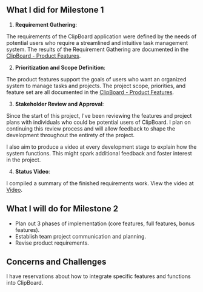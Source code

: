 ## What I did for Milestone 1

1. **Requirement Gathering**: 

The requirements of the ClipBoard application were defined by the needs of potential users who require a streamlined and intuitive task management system. The results of the Requirement Gathering are documented in the [ClipBoard - Product Features](ClipBoard-ProductFeatures.md).

2. **Prioritization and Scope Definition**: 

The product features support the goals of users who want an organized system to manage tasks and projects. The project scope, priorities, and feature set are all documented in the [ClipBoard - Product Features](ClipBoard-ProductFeatures.md).

3. **Stakeholder Review and Approval**: 

Since the start of this project, I've been reviewing the features and project plans with individuals who could be potential users of ClipBoard. I plan on continuing this review process and will allow feedback to shape the development throughout the entirety of the project.

I also aim to produce a video at every development stage to explain how the system functions. This might spark additional feedback and foster interest in the project.


4. **Status Video**: 

I compiled a summary of the finished requirements work. View the video at [Video](Video.md).

## What I will do for Milestone 2

- Plan out 3 phases of implementation (core features, full features, bonus features).
- Establish team project communication and planning.
- Revise product requirements.

## Concerns and Challenges

I have reservations about how to integrate specific features and functions into ClipBoard.
